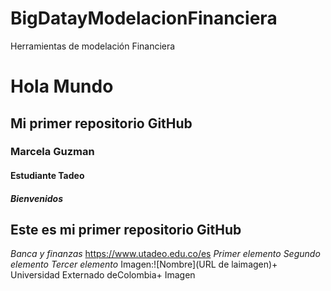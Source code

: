 # BigDatayModelacionFinanciera
Herramientas de modelación  Financiera
# Hola Mundo
## Mi primer repositorio GitHub
### Marcela Guzman
#### Estudiante Tadeo
##### Bienvenidos

## **Este es mi primer repositorio GitHub**
*Banca y finanzas*
https://www.utadeo.edu.co/es
*Primer elemento*
*Segundo elemento*
*Tercer elemento*
Imagen:![Nombre](URL de laimagen)+ Universidad Externado deColombia+ Imagen
